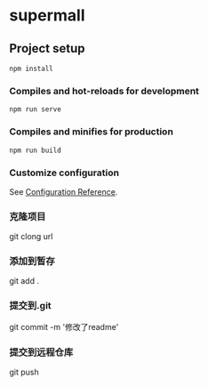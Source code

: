 # supermall

## Project setup
```
npm install
```

### Compiles and hot-reloads for development
```
npm run serve
```

### Compiles and minifies for production
```
npm run build
```

### Customize configuration
See [Configuration Reference](https://cli.vuejs.org/config/).

### 克隆项目
git clong url

### 添加到暂存 
git add .

### 提交到.git
git commit -m '修改了readme'

### 提交到远程仓库
git push
